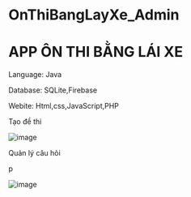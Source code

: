 # OnThiBangLayXe_Admin
# APP ÔN THI BẰNG LÁI XE
<p>Language: Java</p>
<p>Database: SQLite,Firebase </p>
<p>Webite: Html,css,JavaScript,PHP </p>
<p> Tạo đề thi</p>

![image](https://user-images.githubusercontent.com/86176263/253216415-5d2d1252-e138-4d86-9ee8-f811ee2b85fb.jpg)


<p> Quản lý câu hỏi </p>p

![image](https://user-images.githubusercontent.com/86176263/253216424-3aa5a58a-a4db-4b53-8ca3-b8b8b1f2a0cd.jpg)




